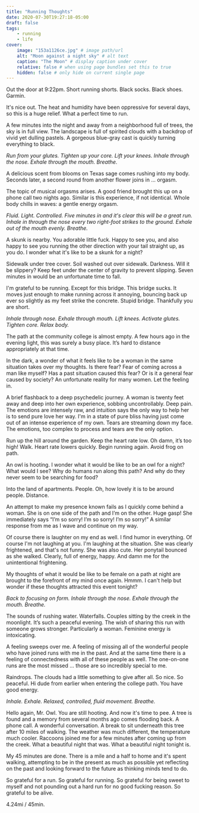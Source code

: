 ```yaml
---
title: "Running Thoughts"
date: 2020-07-30T19:27:18-05:00
draft: false
tags:
    - running
    - life
cover:
    image: "153a1126ce.jpg" # image path/url
    alt: "Moon against a night sky" # alt text
    caption: "The Moon" # display caption under cover
    relative: false # when using page bundles set this to true
    hidden: false # only hide on current single page
---
```


Out the door at 9:22pm. Short running shorts. Black socks. Black shoes. Garmin.

It's nice out. The heat and humidity have been oppressive for several days, so this is a huge relief. What a perfect time to run.

A few minutes into the night and away from a neighborhood full of trees, the sky is in full view. The landscape is full of spirited clouds with a backdrop of vivid yet dulling pastels. A gorgeous blue-gray cast is quickly turning everything to black.

*Run from your glutes. Tighten up your core. Lift your knees. Inhale through the nose. Exhale through the mouth. Breathe.*

A delicious scent from blooms on Texas sage comes rushing into my body. Seconds later, a second round from another flower joins in ... orgasm.

The topic of musical orgasms arises. A good friend brought this up on a phone call two nights ago. Similar is this experience, if not identical. Whole body chills in waves: a gentle energy orgasm.

*Fluid. Light. Controlled. Five minutes in and it's clear this will be a great run. Inhale in through the nose every two right-foot strikes to the ground. Exhale out of the mouth evenly. Breathe.*

A skunk is nearby. You adorable little fuck. Happy to see you, and also happy to see you running the other direction with your tail straight up, as you do. I wonder what it's like to be a skunk for a night?

Sidewalk under tree cover. Soil washed out over sidewalk. Darkness. Will it be slippery? Keep feet under the center of gravity to prevent slipping. Seven minutes in would be an unfortunate time to fall.

I'm grateful to be running. Except for this bridge. This bridge sucks. It moves just enough to make running across it annoying, bouncing back up ever so slightly as my feet strike the concrete. Stupid bridge. Thankfully you are short.

*Inhale through nose. Exhale through mouth. Lift knees. Activate glutes. Tighten core. Relax body.*

The path at the community college is almost empty. A few hours ago in the evening light, this was surely a busy place. It’s hard to distance appropriately at that time.

In the dark, a wonder of what it feels like to be a woman in the same situation takes over my thoughts. Is there fear? Fear of coming across a man like myself? Has a past situation caused this fear? Or is it a general fear caused by society? An unfortunate reality for many women. Let the feeling in.

A brief flashback to a deep psychedelic journey. A woman is twenty feet away and deep into her own experience, sobbing uncontrollably. Deep pain. The emotions are intensely raw, and intuition says the only way to help her is to send pure love her way. I'm in a state of pure bliss having just come out of an intense experience of my own. Tears are streaming down my face. The emotions, too complex to process and tears are the only option.

Run up the hill around the garden. Keep the heart rate low. Oh damn, it’s too high! Walk. Heart rate lowers quickly. Begin running again. Avoid frog on path.

An owl is hooting. I wonder what it would be like to be an owl for a night? What would I see? Why do humans run along this path? And why do they never seem to be searching for food?

Into the land of apartments. People. Oh, how lovely it is to be around people. Distance.

An attempt to make my presence known fails as I quickly come behind a woman. She is on one side of the path and I’m on the other. Huge gasp! She immediately says “I’m so sorry! I’m so sorry! I’m so sorry!” A similar response from me as I wave and continue on my way.

Of course there is laughter on my end as well. I find humor in everything. Of course I'm not laughing at you. I'm laughing at the situation. She was clearly frightened, and that's not funny. She was also cute. Her ponytail bounced as she walked. Clearly, full of energy, happy. And damn me for the unintentional frightening.

My thoughts of what it would be like to be female on a path at night are brought to the forefront of my mind once again. Hmmm. I can't help but wonder if these thoughts attracted this event tonight?

*Back to focusing on form. Inhale through the nose. Exhale through the mouth. Breathe.*

The sounds of rushing water. Waterfalls. Couples sitting by the creek in the moonlight. It’s such a peaceful evening. The wish of sharing this run with someone grows stronger. Particularly a woman. Feminine energy is intoxicating.

A feeling sweeps over me. A feeling of missing all of the wonderful people who have joined runs with me in the past. And at the same time there is a feeling of connectedness with all of these people as well. The one-on-one runs are the most missed ... those are so incredibly special to me.

Raindrops. The clouds had a little something to give after all. So nice. So peaceful. Hi dude from earlier when entering the college path. You have good energy.

*Inhale. Exhale. Relaxed, controlled, fluid movement. Breathe.*

Hello again, Mr. Owl. You are still hooting. And now it's time to pee. A tree is found and a memory from several months ago comes flooding back. A phone call. A wonderful conversation. A break to sit underneath this tree after 10 miles of walking. The weather was much different, the temperature much cooler. Raccoons joined me for a few minutes after coming up from the creek. What a beautiful night that was. What a beautiful night tonight is.

My 45 minutes are done. There is a mile and a half to home and it's spent walking, attempting to be in the present as much as possible yet reflecting on the past and looking forward to the future as thinking minds tend to do.

So grateful for a run. So grateful for running. So grateful for being sweet to myself and not pounding out a hard run for no good fucking reason. So grateful to be alive.

4.24mi / 45min.
